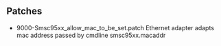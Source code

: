 ## Patches

* 9000-Smsc95xx_allow_mac_to_be_set.patch
  Ethernet adapter adapts mac address passed by cmdline smsc95xx.macaddr

